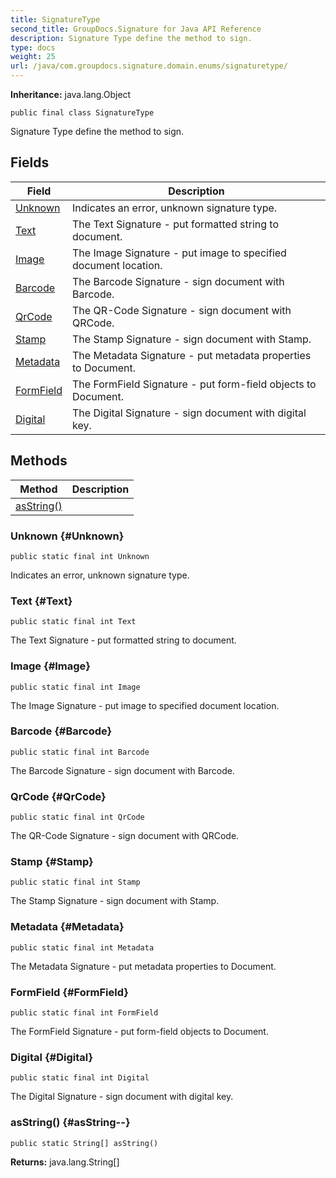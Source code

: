 ```yaml
---
title: SignatureType
second_title: GroupDocs.Signature for Java API Reference
description: Signature Type define the method to sign.
type: docs
weight: 25
url: /java/com.groupdocs.signature.domain.enums/signaturetype/
---
```

**Inheritance:**
java.lang.Object
```
public final class SignatureType
```

Signature Type define the method to sign.
## Fields

| Field | Description |
| --- | --- |
| [Unknown](#Unknown) | Indicates an error, unknown signature type. |
| [Text](#Text) | The Text Signature - put formatted string to document. |
| [Image](#Image) | The Image Signature - put image to specified document location. |
| [Barcode](#Barcode) | The Barcode Signature - sign document with Barcode. |
| [QrCode](#QrCode) | The QR-Code Signature - sign document with QRCode. |
| [Stamp](#Stamp) | The Stamp Signature - sign document with Stamp. |
| [Metadata](#Metadata) | The Metadata Signature - put metadata properties to Document. |
| [FormField](#FormField) | The FormField Signature - put form-field objects to Document. |
| [Digital](#Digital) | The Digital Signature - sign document with digital key. |
## Methods

| Method | Description |
| --- | --- |
| [asString()](#asString--) |  |
### Unknown {#Unknown}
```
public static final int Unknown
```


Indicates an error, unknown signature type.

### Text {#Text}
```
public static final int Text
```


The Text Signature - put formatted string to document.

### Image {#Image}
```
public static final int Image
```


The Image Signature - put image to specified document location.

### Barcode {#Barcode}
```
public static final int Barcode
```


The Barcode Signature - sign document with Barcode.

### QrCode {#QrCode}
```
public static final int QrCode
```


The QR-Code Signature - sign document with QRCode.

### Stamp {#Stamp}
```
public static final int Stamp
```


The Stamp Signature - sign document with Stamp.

### Metadata {#Metadata}
```
public static final int Metadata
```


The Metadata Signature - put metadata properties to Document.

### FormField {#FormField}
```
public static final int FormField
```


The FormField Signature - put form-field objects to Document.

### Digital {#Digital}
```
public static final int Digital
```


The Digital Signature - sign document with digital key.

### asString() {#asString--}
```
public static String[] asString()
```




**Returns:**
java.lang.String[]
